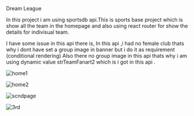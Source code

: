 Dream League

In this project i am using sportsdb api.This is sports base project which is show all the team in the homepage and also using react router for show the details for indivisual team.

I have some issue in this api there is,
In this api ,i had no female club thats why i dont have set a group image in banner but i do it as requirement (conditional rendering)
Also there no group image in this api thats why i am using dynamic value strTeamFanart2 which is i got in this api .

![home1](https://user-images.githubusercontent.com/72403684/116684864-5558ab00-a9d3-11eb-91c7-7b242319ff7c.png)

![home2](https://user-images.githubusercontent.com/72403684/116685001-8042ff00-a9d3-11eb-95fc-30e7ee3f0d44.png)

![scndpage](https://user-images.githubusercontent.com/72403684/116685097-a1a3eb00-a9d3-11eb-9ae7-8a1ac4771971.png)

![3rd](https://user-images.githubusercontent.com/72403684/116685034-8f29b180-a9d3-11eb-86b6-5188a269eff4.png)


